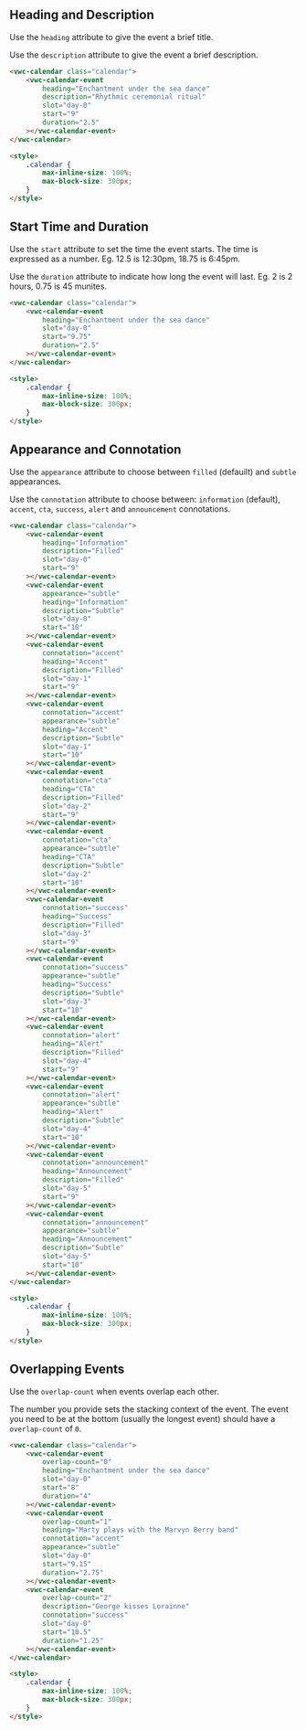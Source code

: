 ## Heading and Description

Use the `heading` attribute to give the event a brief title.

Use the `description` attribute to give the event a brief description.

```html preview
<vwc-calendar class="calendar">
	<vwc-calendar-event
		heading="Enchantment under the sea dance"
		description="Rhythmic ceremonial ritual"
		slot="day-0"
		start="9"
		duration="2.5"
	></vwc-calendar-event>
</vwc-calendar>

<style>
	.calendar {
		max-inline-size: 100%;
		max-block-size: 300px;
	}
</style>
```

## Start Time and Duration

Use the `start` attribute to set the time the event starts. The time is expressed as a number. Eg. 12.5 is 12:30pm, 18.75 is 6:45pm.

Use the `duration` attribute to indicate how long the event will last. Eg. 2 is 2 hours, 0.75 is 45 munites.

```html preview
<vwc-calendar class="calendar">
	<vwc-calendar-event
		heading="Enchantment under the sea dance"
		slot="day-0"
		start="9.75"
		duration="2.5"
	></vwc-calendar-event>
</vwc-calendar>

<style>
	.calendar {
		max-inline-size: 100%;
		max-block-size: 300px;
	}
</style>
```

## Appearance and Connotation

Use the `appearance` attribute to choose between `filled` (defauilt) and `subtle` appearances.

Use the `connotation` attribute to choose between: `information` (default), `accent`, `cta`, `success`, `alert` and `announcement` connotations.

```html preview
<vwc-calendar class="calendar">
	<vwc-calendar-event
		heading="Information"
		description="Filled"
		slot="day-0"
		start="9"
	></vwc-calendar-event>
	<vwc-calendar-event
		appearance="subtle"
		heading="Information"
		description="Subtle"
		slot="day-0"
		start="10"
	></vwc-calendar-event>
	<vwc-calendar-event
		connotation="accent"
		heading="Accent"
		description="Filled"
		slot="day-1"
		start="9"
	></vwc-calendar-event>
	<vwc-calendar-event
		connotation="accent"
		appearance="subtle"
		heading="Accent"
		description="Subtle"
		slot="day-1"
		start="10"
	></vwc-calendar-event>
	<vwc-calendar-event
		connotation="cta"
		heading="CTA"
		description="Filled"
		slot="day-2"
		start="9"
	></vwc-calendar-event>
	<vwc-calendar-event
		connotation="cta"
		appearance="subtle"
		heading="CTA"
		description="Subtle"
		slot="day-2"
		start="10"
	></vwc-calendar-event>
	<vwc-calendar-event
		connotation="success"
		heading="Success"
		description="Filled"
		slot="day-3"
		start="9"
	></vwc-calendar-event>
	<vwc-calendar-event
		connotation="success"
		appearance="subtle"
		heading="Success"
		description="Subtle"
		slot="day-3"
		start="10"
	></vwc-calendar-event>
	<vwc-calendar-event
		connotation="alert"
		heading="Alert"
		description="Filled"
		slot="day-4"
		start="9"
	></vwc-calendar-event>
	<vwc-calendar-event
		connotation="alert"
		appearance="subtle"
		heading="Alert"
		description="Subtle"
		slot="day-4"
		start="10"
	></vwc-calendar-event>
	<vwc-calendar-event
		connotation="announcement"
		heading="Announcement"
		description="Filled"
		slot="day-5"
		start="9"
	></vwc-calendar-event>
	<vwc-calendar-event
		connotation="announcement"
		appearance="subtle"
		heading="Announcement"
		description="Subtle"
		slot="day-5"
		start="10"
	></vwc-calendar-event>
</vwc-calendar>

<style>
	.calendar {
		max-inline-size: 100%;
		max-block-size: 300px;
	}
</style>
```

## Overlapping Events

Use the `overlap-count` when events overlap each other.

The number you provide sets the stacking context of the event. The event you need to be at the bottom (usually the longest event) should have a `overlap-count` of `0`.

```html preview
<vwc-calendar class="calendar">
	<vwc-calendar-event
		overlap-count="0"
		heading="Enchantment under the sea dance"
		slot="day-0"
		start="8"
		duration="4"
	></vwc-calendar-event>
	<vwc-calendar-event
		overlap-count="1"
		heading="Marty plays with the Marvyn Berry band"
		connotation="accent"
		appearance="subtle"
		slot="day-0"
		start="9.15"
		duration="2.75"
	></vwc-calendar-event>
	<vwc-calendar-event
		overlap-count="2"
		description="George kisses Lorainne"
		connotation="success"
		slot="day-0"
		start="10.5"
		duration="1.25"
	></vwc-calendar-event>
</vwc-calendar>

<style>
	.calendar {
		max-inline-size: 100%;
		max-block-size: 300px;
	}
</style>
```
